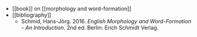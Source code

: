 - [[book]] on [[morphology and word-formation]]
- [[bibliography]]
	- Schmid, Hans-Jörg. 2016. *English Morphology and Word-Formation - An Introduction*. 2nd ed. Berlin: Erich Schmidt Verlag.